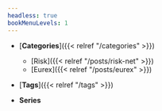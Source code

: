 ```yaml
---
headless: true
bookMenuLevels: 1
---
```


- [**Categories**]({{< relref "/categories" >}})
  - [Risk]({{< relref "/posts/risk-net" >}})
  - [Eurex]({{< relref "/posts/eurex" >}})

- [**Tags**]({{< relref "/tags" >}})

- **Series**
